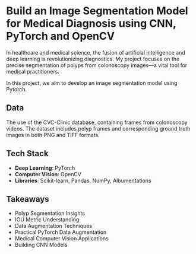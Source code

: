 # Build an Image Segmentation Model for Medical Diagnosis using CNN, PyTorch and OpenCV

In healthcare and medical science, the fusion of artificial intelligence and deep learning is revolutionizing diagnostics. My project focuses on the precise segmentation of polyps from colonoscopy images—a vital tool for medical practitioners.

In this project, we aim to develop an image segmentation model using Pytorch.


## Data

The use of the CVC-Clinic database, containing frames from colonoscopy videos. The dataset includes polyp frames and corresponding ground truth images in both PNG and TIFF formats.


## Tech Stack
- **Deep Learning**: PyTorch
- **Computer Vision**: OpenCV
- **Libraries**: Scikit-learn, Pandas, NumPy, Albumentations



## Takeaways

- Polyp Segmentation Insights
- IOU Metric Understanding
- Data Augmentation Techniques
- Practical PyTorch Data Augmentation
- Medical Computer Vision Applications
- Building CNN Models
